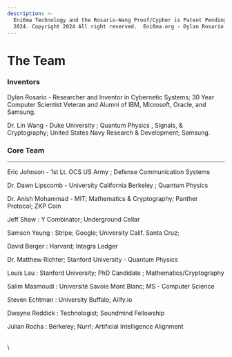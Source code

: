 ```yaml
---
description: >-
  Eni6ma Technology and the Rosario-Wang Proof/Cypher is Patent Pending. USPTO
  2024. Copyright 2024 All right reserved.  Eni6ma.org - Dylan Rosario
---
```


# The Team

### Inventors

Dylan Rosario - Researcher and Inventor in Cybernetic Systems; 30 Year Computer Scientist Veteran and Alumni of IBM, Microsoft, Oracle, and Samsung. &#x20;

Dr. Lin Wang - Duke University ; Quantum Physics , Signals, & Cryptography; United States Navy Research & Development; Samsung.

### **Core Team**

***

Eric Johnson - 1st Lt.  OCS US Army ; Defense Communication Systems&#x20;

Dr. Dawn Lipscomb - University California Berkeley ; Quantum Physics

Dr. Anish Mohammad - MIT; Mathematics & Cryptography; Panther Protocol; ZKP Coin

Jeff Shaw : Y Combinator; Underground Cellar

Samson Yeung : Stripe; Google; University Calif. Santa Cruz;&#x20;

David Berger : Harvard; Integra Ledger

Dr. Matthew Richter; Stanford University - Quantum Physics

Louis Lau : Stanford University;  PhD Candidate ; Mathematics/Cryptography

Salim Masmoudi : Université Savoie Mont Blanc; MS - Computer Science

Steven Echtman : University Buffalo; AiIfy.io

Dwayne Reddick : Technologist; Soundmind Fellowship&#x20;

Julian Rocha : Berkeley; Nurrl; Artificial Intelligence Alignment

\
\



